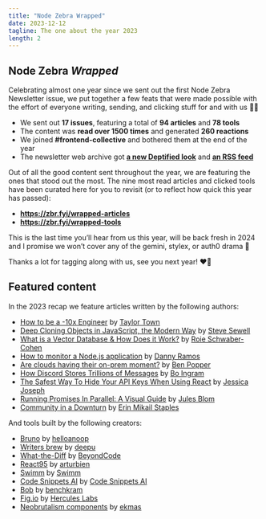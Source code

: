 ```yaml
---
title: "Node Zebra Wrapped"
date: 2023-12-12
tagline: The one about the year 2023
length: 2
---
```


## Node Zebra _Wrapped_

Celebrating almost one year since we sent out the first Node Zebra Newsletter issue, we put together a few feats that were made possible with the effort of everyone writing, sending, and clicking stuff for and with us 🫶🏻

- We sent out **17 issues**, featuring a total of **94 articles** and **78 tools**
- The content was **read over 1500 times** and generated **260 reactions**
- We joined **#frontend-collective** and bothered them at the end of the year
- The newsletter web archive got [**a new Deptified look**](https://zbr.fyi/newsletter) and [**an RSS feed**](https://zbr.fyi/rss)

Out of all the good content sent throughout the year, we are featuring the ones that stood out the most. The nine most read articles and clicked tools have been curated here for you to revisit (or to reflect how quick this year has passed):

- **https://zbr.fyi/wrapped-articles**
- **https://zbr.fyi/wrapped-tools**

This is the last time you’ll hear from us this year, will be back fresh in 2024 and I promise we won’t cover any of the gemini, stylex, or auth0 drama 🫡

Thanks a lot for tagging along with us, see you next year! ❤️‍🔥

## Featured content

In the 2023 recap we feature articles written by the following authors:

- [How to be a -10x Engineer](https://taylor.town/-10x) by [Taylor Town](https://taylor.town/)
- [Deep Cloning Objects in JavaScript, the Modern Way](https://www.builder.io/blog/structured-clone) by [Steve Sewell](https://twitter.com/steve8708)
- [What is a Vector Database & How Does it Work?](https://www.pinecone.io/learn/vector-database/) by [Roie Schwaber-Cohen](https://www.linkedin.com/in/roiecohen/)
- [How to monitor a Node.js application](https://newrelic.com/blog/best-practices/nodejs-application-monitoring) by [Danny Ramos](https://newrelic.com/blog/authors/danny-ramos)
- [Are clouds having their on-prem moment?](https://stackoverflow.blog/2023/02/20/are-companies-shifting-away-from-public-clouds/) by [Ben Popper](https://twitter.com/benpopper)
- [How Discord Stores Trillions of Messages](https://discord.com/blog/how-discord-stores-trillions-of-messages) by [Bo Ingram](https://twitter.com/Boluptuous)
- [The Safest Way To Hide Your API Keys When Using React](https://www.smashingmagazine.com/2023/05/safest-way-hide-api-keys-react/) by [Jessica Joseph](https://www.smashingmagazine.com/author/jessica-joseph/)
- [Running Promises In Parallel: A Visual Guide](https://julesblom.com/writing/running-promises-in-parallel) by [Jules Blom](https://julesblom.com/)
- [Community in a Downturn](https://www.erinmikailstaples.com/community-in-a-downturn/) by [Erin Mikail Staples](https://www.erinmikailstaples.com/)

And tools built by the following creators:

- [Bruno](https://github.com/usebruno/bruno) by [helloanoop](https://github.com/helloanoop)
- [Writers brew](https://writersbrew.app) by [deepu](https://github.com/deepu)
- [What-the-Diff](https://whatthediff.ai/getting-started) by [BeyondCode](https://beyondco.de/)
- [React95](https://github.com/react95-io/React95) by [arturbien](https://github.com/arturbien)
- [Swimm](https://swimm.io/) by [Swimm](https://swimm.io/about)
- [Code Snippets AI](https://codesnippets.ai/) by [Code Snippets AI](https://codesnippets.ai/docs/intro)
- [Bob](https://github.com/benchkram/bob) by [benchkram](https://github.com/benchkram)
- [Fig.io](https://github.com/withfig/autocomplete) by [Hercules Labs](https://github.com/withfig)
- [Neobrutalism components](https://github.com/ekmas/neobrutalism-components) by [ekmas](https://github.com/ekmas)
